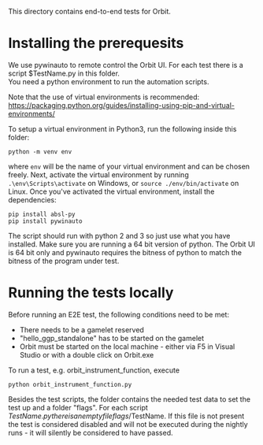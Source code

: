 This directory contains end-to-end tests for Orbit.

# Installing the prerequesits

We use pywinauto to remote control the Orbit UI. For each test there is a script $TestName.py in this folder.  
You need a python environment to run the automation scripts. 

Note that the use of virtual environments is recommended: https://packaging.python.org/guides/installing-using-pip-and-virtual-environments/

To setup a virtual environment in Python3, run the following inside this folder:

```
python -m venv env
```

where `env` will be the name of your virtual environment and can be chosen freely. 
Next, activate the virtual environment by running `.\env\Scripts\activate` on Windows, or `source ./env/bin/activate` on Linux.
Once you've activated the virtual environment, install the dependencies:

```
pip install absl-py
pip install pywinauto
```

The script should run with python 2 and 3 so just use what you have installed. Make sure you are running a 64 bit version of python.
The Orbit UI is 64 bit only and pywinauto requires the bitness of python to match the bitness of the program under test.

# Running the tests locally

Before running an E2E test, the following conditions need to be met: 
* There needs to be a gamelet reserved 
* "hello_ggp_standalone" has to be started on the gamelet
* Orbit must be started on the local machine - either via F5 in Visual Studio or with a double click on Orbit.exe

To run a test, e.g. orbit_instrument_function, execute

`python orbit_instrument_function.py`

Besides the test scripts, the folder contains the needed test data to set the test up and a folder "flags". For each script $TestName.py there is an empty file flags/$TestName.
If this file is not present the test is considered disabled and will not be executed during the nightly runs - it will silently be considered to have passed.